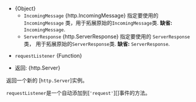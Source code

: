 <!-- YAML
added: v0.1.13
changes:
  - version: v9.6.0
    pr-url: https://github.com/nodejs/node/pull/15752
    description: The `options` argument is supported now.
-->
* {Object}
  * `IncomingMessage` {http.IncomingMessage} 指定要使用的 `IncomingMessage`
    类，用于拓展原始的`IncomingMessage`类.
    **缺省:** `IncomingMessage`.
  * `ServerResponse` {http.ServerResponse} 指定要使用的 `ServerResponse`类，
 用于拓展原始的`ServerResponse`类. **缺省:**
    `ServerResponse`.
- `requestListener` {Function}

* 返回: {http.Server}

返回一个新的 [`http.Server`]实例。

 `requestListener`是一个自动添加到[`'request'`][]事件的方法。

